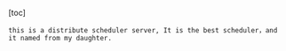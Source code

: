 [toc]

`this is a distribute scheduler server, It is the best scheduler，and it named from my daughter.`